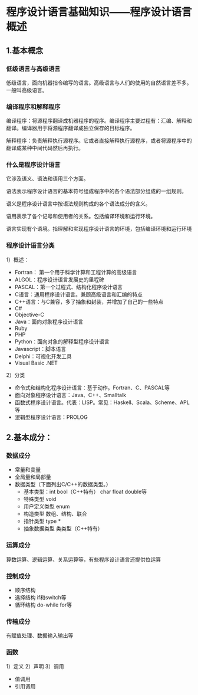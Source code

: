 # 程序设计语言基础知识——程序设计语言概述
## 1.基本概念
### 低级语言与高级语言
低级语言，面向机器指令编写的语言。高级语言与人们的使用的自然语言差不多。一般叫高级语言。

### 编译程序和解释程序
编译程序：将源程序翻译成机器程序的程序。编译程序主要过程有：汇编、解释和翻译。编译器用于将源程序翻译成独立保存的目标程序。

解释程序：负责解释执行源程序。它或者直接解释执行源程序，或者将源程序中的翻译成某种中间代码然后再执行。

### 什么是程序设计语言
它涉及语义、语法和语用三个方面。

语法表示程序设计语言的基本符号组成程序中的各个语法部分组成的一组规则。

语义是程序设计语言中按语法规则构成的各个语法成分的含义。

语用表示了各个记号和使用者的关系。包括编译环境和运行环境。

语言实现有个语境。指理解和实现程序设计语言的环境，包括编译环境和运行环境
### 程序设计语言分类
1）概述：
- Fortran： 第一个用于科学计算和工程计算的高级语言
- ALGOL：程序设计语言发展史的里程碑
- PASCAL：第一个过程式、结构化程序设计语言
- C语言：通用程序设计语言。兼顾高级语言和汇编的特点
- C++语言：与C兼容，多了抽象和封装，并增加了自己的一些特点
- C#
- Objective-C
- Java：面向对象程序设计语言
- Ruby
- PHP
- Python：面向对象的解释型程序设计语言
- Javascript：脚本语言
- Delphi：可视化开发工具
- Visual Basic .NET

2）分类
- 命令式和结构化程序设计语言：基于动作。Fortran、C、PASCAL等
- 面向对象程序设计语言：Java、C++、Smalltalk
- 函数式程序设计语言。代表：LISP。常见：Haskell、Scala、Scheme、APL等
- 逻辑型程序设计语言：PROLOG

## 2.基本成分：
### 数据成分
- 常量和变量
- 全局量和局部量
- 数据类型（下面列出C/C++的数据类型。）
  - 基本类型：int bool（C++特有） char float double等
  - 特殊类型 void
  - 用户定义类型 enum
  - 构造类型 数组、结构、联合
  - 指针类型 type *
  - 抽象数据类型 类类型（C++特有）
### 运算成分
算数运算、逻辑运算、关系运算等，有些程序设计语言还提供位运算
### 控制成分
- 顺序结构
- 选择结构  if和switch等
- 循环结构  do-while  for等
### 传输成分
有赋值处理、数据输入输出等
### 函数
1）定义
2）声明
3）调用
- 值调用
- 引用调用